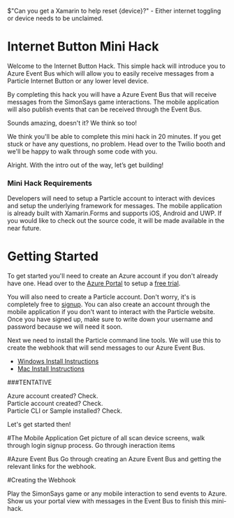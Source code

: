 
$"Can you get a Xamarin to help reset {device}?" - Either internet toggling or device needs to be unclaimed.

Internet Button Mini Hack
===
Welcome to the Internet Button Hack. This simple hack will introduce you to Azure Event Bus which will allow you to easily receive messages from a Particle Internet Button or any lower level device. 

By completing this hack you will have a Azure Event Bus that will receive messages from the SimonSays game interactions. The mobile application will also publish events that can be received through the Event Bus.



Sounds amazing, doesn't it?  We think so too!  

We think you'll be able to complete this mini hack in 20 minutes.  If you get stuck or have any questions, no problem.  Head over to the Twilio booth and we'll be happy to walk through some code with you.

Alright.  With the intro out of the way, let’s get building!

### Mini Hack Requirements ###

Developers will need to setup a Particle account to interact with devices and setup the underlying framework for messages. The mobile application is already built with Xamarin.Forms and supports iOS, Android and UWP. If you would like to check out the source code, it will be made available in the near future. 

Getting Started
===
To get started you'll need to create an Azure account if you don't already have one. Head over to the [Azure Portal](https://portal.azure.com) to setup a [free trial](https://azure.microsoft.com/en-us/pricing/free-trial/). 

You will also need to create a Particle account. Don't worry, it's is completely free to [signup](https://build.particle.io/signup). You can also create an account through the mobile application if you don't want to interact with the Particle website. Once you have signed up, make sure to write down your username and password because we will need it soon. 

Next we need to install the Particle command line tools. We will use this to create the webhook that will send messages to our Azure Event Bus.
- [Windows Install Instructions](https://community.particle.io/t/tutorial-particle-cli-on-windows-07-jun-2015/3112)
- [Mac Install Instructions](https://github.com/spark/particle-cli#installing)

###TENTATIVE

Azure account created? Check.  
Particle account created? Check.  
Particle CLI or Sample installed? Check.  

Let's get started then!

#The Mobile Application
Get picture of all scan device screens, walk through login signup process. Go through ineraction items

#Azure Event Bus
Go through creating an Azure Event Bus and getting the relevant links for the webhook.

#Creating the Webhook


Play the SimonSays game or any mobile interaction to send events to Azure. Show us your portal view with messages in the Event Bus to finish this mini-hack.

